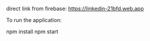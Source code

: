 direct link from firebase: https://linkedin-21bfd.web.app

To run the application:

npm install
npm start
